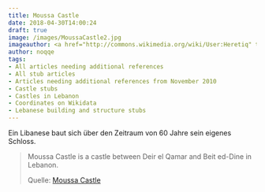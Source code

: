 ```yaml
---
title: Moussa Castle
date: 2018-04-30T14:00:24
draft: true
image: /images/MoussaCastle2.jpg
imageauthor: <a href="http://commons.wikimedia.org/wiki/User:Heretiq" title="User:Heretiq">Heretiq</a>
author: noqqe
tags:
- All articles needing additional references
- All stub articles
- Articles needing additional references from November 2010
- Castle stubs
- Castles in Lebanon
- Coordinates on Wikidata
- Lebanese building and structure stubs
---
```


Ein Libanese baut sich über den Zeitraum von 60 Jahre sein eigenes Schloss.

> Moussa Castle is a castle between Deir el Qamar and Beit ed-Dine in Lebanon.
>
> Quelle: [Moussa Castle](https://en.wikipedia.org/wiki/Moussa_Castle)
